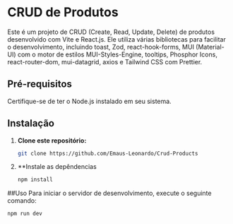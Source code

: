 # CRUD de Produtos

Este é um projeto de CRUD (Create, Read, Update, Delete) de produtos desenvolvido com Vite e React.js. Ele utiliza várias bibliotecas para facilitar o desenvolvimento, incluindo toast, Zod, react-hook-forms, MUI (Material-UI) com o motor de estilos MUI-Styles-Engine, tooltips, Phosphor Icons, react-router-dom, mui-datagrid, axios e Tailwind CSS com Prettier.

## Pré-requisitos

Certifique-se de ter o Node.js instalado em seu sistema.

## Instalação

1. **Clone este repositório:**

   ```bash
   git clone https://github.com/Emaus-Leonardo/Crud-Products

2. **Instale as depêndencias

   ```bash
   npm install

##Uso
Para iniciar o servidor de desenvolvimento, execute o seguinte comando:

   ```bash
   npm run dev
